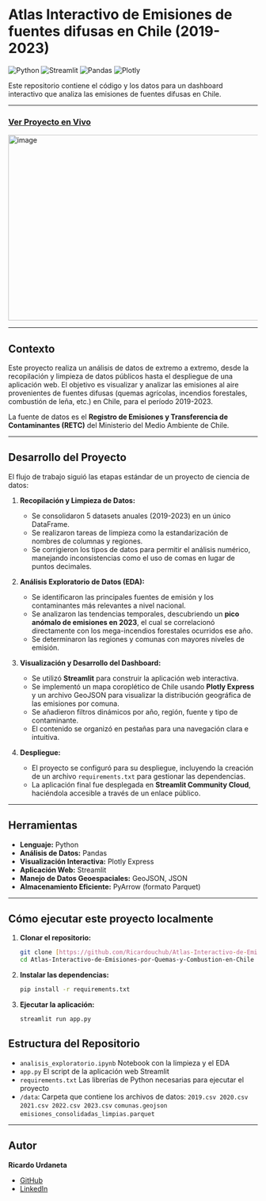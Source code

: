 # Atlas Interactivo de Emisiones de fuentes difusas en Chile (2019-2023)

![Python](https://img.shields.io/badge/Python-3.11-3776AB?style=for-the-badge&logo=python&logoColor=white)
![Streamlit](https://img.shields.io/badge/Streamlit-1.36-FF4B4B?style=for-the-badge&logo=streamlit&logoColor=white)
![Pandas](https://img.shields.io/badge/Pandas-2.2-150458?style=for-the-badge&logo=pandas&logoColor=white)
![Plotly](https://img.shields.io/badge/Plotly-5.22-3F4F75?style=for-the-badge&logo=plotly&logoColor=white)

Este repositorio contiene el código y los datos para un dashboard interactivo que analiza las emisiones de fuentes difusas en Chile.

---

###  [Ver Proyecto en Vivo](https://atlas-interactivo-de-emisiones-en-chile-2019-2023.streamlit.app/) 

<img width="757" height="375" alt="image" src="https://github.com/user-attachments/assets/6eedb848-de04-48fc-92cf-31440ea05e75" />



---

## Contexto

Este proyecto realiza un análisis de datos de extremo a extremo, desde la recopilación y limpieza de datos públicos hasta el despliegue de una aplicación web. El objetivo es visualizar y analizar las emisiones al aire provenientes de fuentes difusas (quemas agrícolas, incendios forestales, combustión de leña, etc.) en Chile, para el período 2019-2023.

La fuente de datos es el **Registro de Emisiones y Transferencia de Contaminantes (RETC)** del Ministerio del Medio Ambiente de Chile.

---

## Desarrollo del Proyecto

El flujo de trabajo siguió las etapas estándar de un proyecto de ciencia de datos:

1.  **Recopilación y Limpieza de Datos:**
    * Se consolidaron 5 datasets anuales (2019-2023) en un único DataFrame.
    * Se realizaron tareas de limpieza como la estandarización de nombres de columnas y regiones.
    * Se corrigieron los tipos de datos para permitir el análisis numérico, manejando inconsistencias como el uso de comas en lugar de puntos decimales.

2.  **Análisis Exploratorio de Datos (EDA):**
    * Se identificaron las principales fuentes de emisión y los contaminantes más relevantes a nivel nacional.
    * Se analizaron las tendencias temporales, descubriendo un **pico anómalo de emisiones en 2023**, el cual se correlacionó directamente con los mega-incendios forestales ocurridos ese año.
    * Se determinaron las regiones y comunas con mayores niveles de emisión.

3.  **Visualización y Desarrollo del Dashboard:**
    * Se utilizó **Streamlit** para construir la aplicación web interactiva.
    * Se implementó un mapa coroplético de Chile usando **Plotly Express** y un archivo GeoJSON para visualizar la distribución geográfica de las emisiones por comuna.
    * Se añadieron filtros dinámicos por año, región, fuente y tipo de contaminante.
    * El contenido se organizó en pestañas para una navegación clara e intuitiva.

4.  **Despliegue:**
    * El proyecto se configuró para su despliegue, incluyendo la creación de un archivo `requirements.txt` para gestionar las dependencias.
    * La aplicación final fue desplegada en **Streamlit Community Cloud**, haciéndola accesible a través de un enlace público.

---

## Herramientas

* **Lenguaje:** Python
* **Análisis de Datos:** Pandas
* **Visualización Interactiva:** Plotly Express
* **Aplicación Web:** Streamlit
* **Manejo de Datos Geoespaciales:** GeoJSON, JSON
* **Almacenamiento Eficiente:** PyArrow (formato Parquet)

---

## Cómo ejecutar este proyecto localmente

1.  **Clonar el repositorio:**
    ```bash
    git clone [https://github.com/Ricardouchub/Atlas-Interactivo-de-Emisiones-por-Quemas-y-Combustion-en-Chile.git](https://github.com/Ricardouchub/Atlas-Interactivo-de-Emisiones-por-Quemas-y-Combustion-en-Chile.git)
    cd Atlas-Interactivo-de-Emisiones-por-Quemas-y-Combustion-en-Chile
    ```

2.  **Instalar las dependencias:**
    ```bash
    pip install -r requirements.txt
    ```

3.  **Ejecutar la aplicación:**
    ```bash
    streamlit run app.py
    ```

## Estructura del Repositorio

* `analisis_exploratorio.ipynb` Notebook con la limpieza y el EDA
* `app.py` El script de la aplicación web Streamlit
* `requirements.txt` Las librerías de Python necesarias para ejecutar el proyecto
* `/data`: Carpeta que contiene los archivos de datos:
        `2019.csv 2020.csv 2021.csv 2022.csv 2023.csv`
        `comunas.geojson`
        `emisiones_consolidadas_limpias.parquet`

---

## Autor

**Ricardo Urdaneta**

* [GitHub](https://github.com/Ricardouchub)
* [LinkedIn](https://www.linkedin.com/in/ricardourdanetacastro)
